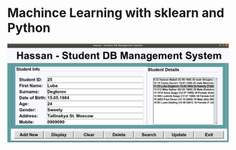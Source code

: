# Machince Learning with sklearn and Python

![Alt text](https://github.com/Hassan-Mallah/StudentsPySQL/blob/master/Screenshot.png)
